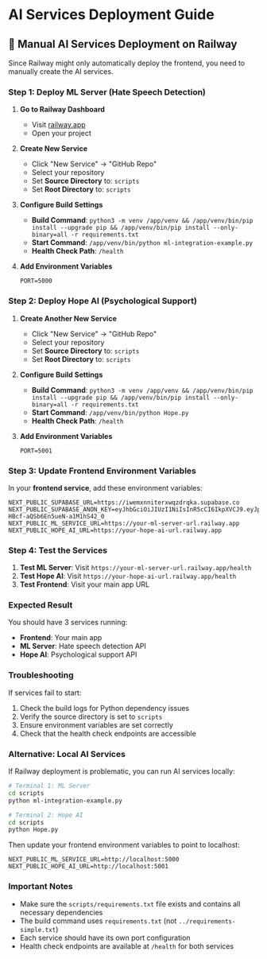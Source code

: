 # AI Services Deployment Guide

## 🚀 **Manual AI Services Deployment on Railway**

Since Railway might only automatically deploy the frontend, you need to manually create the AI services.

### **Step 1: Deploy ML Server (Hate Speech Detection)**

1. **Go to Railway Dashboard**
   - Visit [railway.app](https://railway.app)
   - Open your project

2. **Create New Service**
   - Click "New Service" → "GitHub Repo"
   - Select your repository
   - Set **Source Directory** to: `scripts`
   - Set **Root Directory** to: `scripts`

3. **Configure Build Settings**
   - **Build Command**: `python3 -m venv /app/venv && /app/venv/bin/pip install --upgrade pip && /app/venv/bin/pip install --only-binary=all -r requirements.txt`
   - **Start Command**: `/app/venv/bin/python ml-integration-example.py`
   - **Health Check Path**: `/health`

4. **Add Environment Variables**
   ```env
   PORT=5000
   ```

### **Step 2: Deploy Hope AI (Psychological Support)**

1. **Create Another New Service**
   - Click "New Service" → "GitHub Repo"
   - Select your repository
   - Set **Source Directory** to: `scripts`
   - Set **Root Directory** to: `scripts`

2. **Configure Build Settings**
   - **Build Command**: `python3 -m venv /app/venv && /app/venv/bin/pip install --upgrade pip && /app/venv/bin/pip install --only-binary=all -r requirements.txt`
   - **Start Command**: `/app/venv/bin/python Hope.py`
   - **Health Check Path**: `/health`

3. **Add Environment Variables**
   ```env
   PORT=5001
   ```

### **Step 3: Update Frontend Environment Variables**

In your **frontend service**, add these environment variables:

```env
NEXT_PUBLIC_SUPABASE_URL=https://iwemxnniterxwqzdrqka.supabase.co
NEXT_PUBLIC_SUPABASE_ANON_KEY=eyJhbGciOiJIUzI1NiIsInR5cCI6IkpXVCJ9.eyJpc3MiOiJzdXBhYmFzZSIsInJlZiI6Iml3ZW14bm5pdGVyeHdxemRycWthIiwicm9sZSI6ImFub24iLCJpYXQiOjE3NTI0NzgwMDAsImV4cCI6MjA2ODA1NDAwMH0.xa50m2oeq7efKQH-HBcf-aQSb6En5ueN-a1M1hS42_0
NEXT_PUBLIC_ML_SERVICE_URL=https://your-ml-server-url.railway.app
NEXT_PUBLIC_HOPE_AI_URL=https://your-hope-ai-url.railway.app
```

### **Step 4: Test the Services**

1. **Test ML Server**: Visit `https://your-ml-server-url.railway.app/health`
2. **Test Hope AI**: Visit `https://your-hope-ai-url.railway.app/health`
3. **Test Frontend**: Visit your main app URL

### **Expected Result**

You should have 3 services running:
- **Frontend**: Your main app
- **ML Server**: Hate speech detection API
- **Hope AI**: Psychological support API

### **Troubleshooting**

If services fail to start:
1. Check the build logs for Python dependency issues
2. Verify the source directory is set to `scripts`
3. Ensure environment variables are set correctly
4. Check that the health check endpoints are accessible

### **Alternative: Local AI Services**

If Railway deployment is problematic, you can run AI services locally:

```bash
# Terminal 1: ML Server
cd scripts
python ml-integration-example.py

# Terminal 2: Hope AI
cd scripts
python Hope.py
```

Then update your frontend environment variables to point to localhost:
```env
NEXT_PUBLIC_ML_SERVICE_URL=http://localhost:5000
NEXT_PUBLIC_HOPE_AI_URL=http://localhost:5001
```

### **Important Notes**

- Make sure the `scripts/requirements.txt` file exists and contains all necessary dependencies
- The build command uses `requirements.txt` (not `../requirements-simple.txt`)
- Each service should have its own port configuration
- Health check endpoints are available at `/health` for both services 